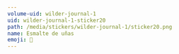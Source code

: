 ```yaml
---
volume-uid: wilder-journal-1
uid: wilder-journal-1-sticker20
path: /media/stickers/wilder-journal-1/sticker20.png
name: Esmalte de uñas
emoji: 💅
---
```

